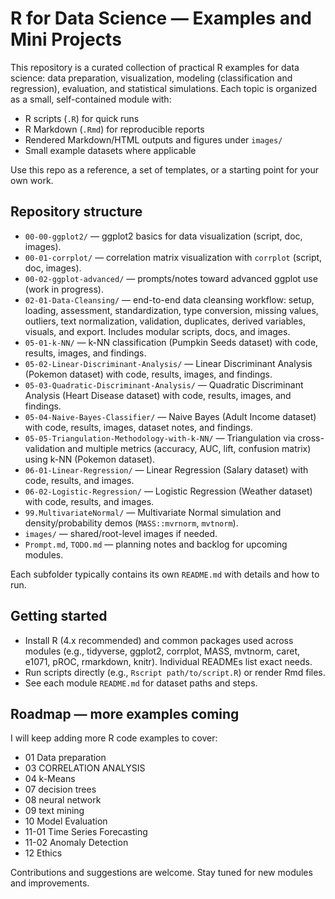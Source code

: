 # R for Data Science — Examples and Mini Projects

This repository is a curated collection of practical R examples for data science: data preparation, visualization, modeling (classification and regression), evaluation, and statistical simulations. Each topic is organized as a small, self-contained module with:

- R scripts (`.R`) for quick runs
- R Markdown (`.Rmd`) for reproducible reports
- Rendered Markdown/HTML outputs and figures under `images/`
- Small example datasets where applicable

Use this repo as a reference, a set of templates, or a starting point for your own work.

## Repository structure

- `00-00-ggplot2/` — ggplot2 basics for data visualization (script, doc, images).
- `00-01-corrplot/` — correlation matrix visualization with `corrplot` (script, doc, images).
- `00-02-ggplot-advanced/` — prompts/notes toward advanced ggplot use (work in progress).
- `02-01-Data-Cleansing/` — end-to-end data cleansing workflow: setup, loading, assessment, standardization, type conversion, missing values, outliers, text normalization, validation, duplicates, derived variables, visuals, and export. Includes modular scripts, docs, and images.
- `05-01-k-NN/` — k-NN classification (Pumpkin Seeds dataset) with code, results, images, and findings.
- `05-02-Linear-Discriminant-Analysis/` — Linear Discriminant Analysis (Pokemon dataset) with code, results, images, and findings.
- `05-03-Quadratic-Discriminant-Analysis/` — Quadratic Discriminant Analysis (Heart Disease dataset) with code, results, images, and findings.
- `05-04-Naive-Bayes-Classifier/` — Naive Bayes (Adult Income dataset) with code, results, images, dataset notes, and findings.
- `05-05-Triangulation-Methodology-with-k-NN/` — Triangulation via cross-validation and multiple metrics (accuracy, AUC, lift, confusion matrix) using k-NN (Pokemon dataset).
- `06-01-Linear-Regression/` — Linear Regression (Salary dataset) with code, results, and images.
- `06-02-Logistic-Regression/` — Logistic Regression (Weather dataset) with code, results, and images.
- `99.MultivariateNormal/` — Multivariate Normal simulation and density/probability demos (`MASS::mvrnorm`, `mvtnorm`).
- `images/` — shared/root-level images if needed.
- `Prompt.md`, `TODO.md` — planning notes and backlog for upcoming modules.

Each subfolder typically contains its own `README.md` with details and how to run.

## Getting started

- Install R (4.x recommended) and common packages used across modules (e.g., tidyverse, ggplot2, corrplot, MASS, mvtnorm, caret, e1071, pROC, rmarkdown, knitr). Individual READMEs list exact needs.
- Run scripts directly (e.g., `Rscript path/to/script.R`) or render Rmd files.
- See each module `README.md` for dataset paths and steps.

## Roadmap — more examples coming

I will keep adding more R code examples to cover:

- 01 Data preparation
- 03 CORRELATION ANALYSIS
- 04 k-Means
- 07 decision trees
- 08 neural network
- 09 text mining
- 10 Model Evaluation
- 11-01 Time Series Forecasting
- 11-02 Anomaly Detection
- 12 Ethics

Contributions and suggestions are welcome. Stay tuned for new modules and improvements.
